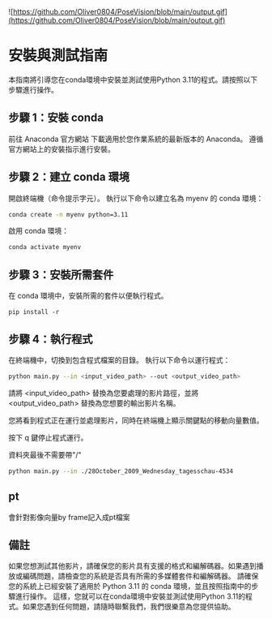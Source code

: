 ![https://github.com/Oliver0804/PoseVision/blob/main/output.gif](https://github.com/Oliver0804/PoseVision/blob/main/output.gif)

# 安裝與測試指南
本指南將引導您在conda環境中安裝並測試使用Python 3.11的程式。請按照以下步驟進行操作。

## 步驟 1：安裝 conda
前往 Anaconda 官方網站 下載適用於您作業系統的最新版本的 Anaconda。
遵循官方網站上的安裝指示進行安裝。
## 步驟 2：建立 conda 環境
開啟終端機（命令提示字元）。
執行以下命令以建立名為 myenv 的 conda 環境：
```bash
conda create -n myenv python=3.11
```
啟用 conda 環境：
```bash
conda activate myenv
```
## 步驟 3：安裝所需套件
在 conda 環境中，安裝所需的套件以便執行程式。

```
pip install -r  
```
## 步驟 4：執行程式
在終端機中，切換到包含程式檔案的目錄。
執行以下命令以運行程式：
```bash
python main.py --in <input_video_path> --out <output_video_path>
```
請將 <input_video_path> 替換為您要處理的影片路徑，並將 <output_video_path> 替換為您想要的輸出影片名稱。


您將看到程式正在運行並處理影片，同時在終端機上顯示關鍵點的移動向量數值。

按下 q 鍵停止程式運行。


資料夾最後不需要帶"/"
```bash
python main.py --in ./28October_2009_Wednesday_tagesschau-4534
```


## pt
會針對影像向量by frame記入成pt檔案

## 備註
如果您想測試其他影片，請確保您的影片具有支援的格式和編解碼器。如果遇到播放或編碼問題，請檢查您的系統是否具有所需的多媒體套件和編解碼器。
請確保您的系統上已經安裝了適用於 Python 3.11 的 conda 環境，並且按照指南中的步驟進行操作。
這樣，您就可以在conda環境中安裝並測試使用Python 3.11的程式。如果您遇到任何問題，請隨時聯繫我們，我們很樂意為您提供協助。
